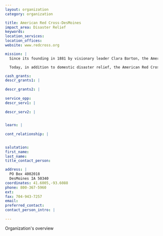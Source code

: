 ```yaml
---
layout: organization
category: organization

title: American Red Cross-DesMoines
impact_area: Disaster Relief
keywords: 
location_services: 
location_offices: 
website: www.redcross.org

mission: |
  Since its founding in 1881 by visionary leader Clara Barton, the American Red Cross has been the nation's premier emergency response organization. As part of a worldwide movement that offers neutral humanitarian care to the victims of war, the American Red Cross distinguishes itself by also aiding victims of devastating natural disasters. Over the years, the organization has expanded its services, always with the aim of preventing and relieving suffering.

  Today, in addition to domestic disaster relief, the American Red Cross offers compassionate services in five other areas: community services that help the needy; support and comfort for military members and their families; the collection, processing and distribution of lifesaving blood and blood products; educational programs that promote health and safety; and international relief and development programs.

cash_grants: 
descr_grants1: |
  
descr_grants2: |
  
service_opp: 
descr_serv1: |
  
descr_serv2: |
  

learn: |
  
cont_relationship: |
  

salutation: 
first_name: 
last_name: 
title_contact_person: 

address: |
  PO Box 4002018  
  DesMoines IA 50340
coordinates: 41.6005,-93.6088
phone: 800-367-5960
ext: 
fax: 704-943-7257
email: 
preferred_contact: 
contact_person_intro: |
  
---
```

Organization's overview
